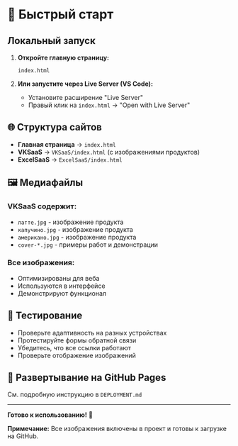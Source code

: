 # 🚀 Быстрый старт

## Локальный запуск

1. **Откройте главную страницу:**
   ```
   index.html
   ```

2. **Или запустите через Live Server (VS Code):**
   - Установите расширение "Live Server"
   - Правый клик на `index.html` → "Open with Live Server"

## 🌐 Структура сайтов

- **Главная страница** → `index.html`
- **VKSaaS** → `VKSaaS/index.html` (с изображениями продуктов)
- **ExcelSaaS** → `ExcelSaaS/index.html`

## 🖼️ Медиафайлы

### VKSaaS содержит:
- `латте.jpg` - изображение продукта
- `капучино.jpg` - изображение продукта  
- `американо.jpg` - изображение продукта
- `cover-*.jpg` - примеры работ и демонстрации

### Все изображения:
- Оптимизированы для веба
- Используются в интерфейсе
- Демонстрируют функционал

## 📱 Тестирование

- Проверьте адаптивность на разных устройствах
- Протестируйте формы обратной связи
- Убедитесь, что все ссылки работают
- Проверьте отображение изображений

## 🚀 Развертывание на GitHub Pages

См. подробную инструкцию в `DEPLOYMENT.md`

---

**Готово к использованию!** 🎉

**Примечание:** Все изображения включены в проект и готовы к загрузке на GitHub.
